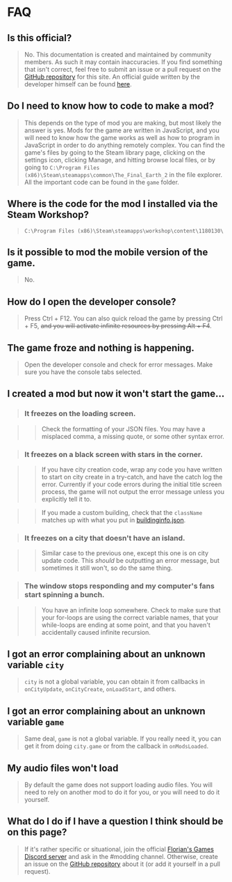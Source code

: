 # FAQ

## Is this official?

> No. This documentation is created and maintained by community members. As such it may contain inaccuracies. If you find something that isn't correct, feel free to submit an issue or a pull request on the [GitHub repository](https://github.com/tfe2-modding/tfe2-modding.github.io) for this site. An official guide written by the developer himself can be found [here](https://florianvanstrien.nl/TheFinalEarth2/modding.php).

## Do I need to know how to code to make a mod?

> This depends on the type of mod you are making, but most likely the answer is yes. Mods for the game are written in JavaScript, and you will need to know how the game works as well as how to program in JavaScript in order to do anything remotely complex. You can find the game's files by going to the Steam library page, clicking on the settings icon, clicking Manage, and hitting browse local files, or by going to `C:\Program Files (x86)\Steam\steamapps\common\The_Final_Earth_2` in the file explorer. All the important code can be found in the `game` folder.

## Where is the code for the mod I installed via the Steam Workshop?

> `C:\Program Files (x86)\Steam\steamapps\workshop\content\1180130\`

## Is it possible to mod the mobile version of the game.

> No.

## How do I open the developer console?

> Press Ctrl + F12. You can also quick reload the game by pressing Ctrl + F5, ~~and you will activate infinite resources by pressing Alt + F4~~.

## The game froze and nothing is happening.

> Open the developer console and check for error messages. Make sure you have the console tabs selected.

## I created a mod but now it won't start the game...

> ### It freezes on the loading screen.

>> Check the formatting of your JSON files. You may have a misplaced comma, a missing quote, or some other syntax error.

> ### It freezes on a black screen with stars in the corner.

>> If you have city creation code, wrap any code you have written to start on city create in a try-catch, and have the catch log the error. Currently if your code errors during the initial title screen process, the game will not output the error message unless you explicitly tell it to.

>> If you made a custom building, check that the `className` matches up with what you put in [buildinginfo.json](DataFiles/buildinginfo.json.html).

> ### It freezes on a city that doesn't have an island.

>> Similar case to the previous one, except this one is on city update code. This *should* be outputting an error message, but sometimes it still won't, so do the same thing.

> ### The window stops responding and my computer's fans start spinning a bunch.

>> You have an infinite loop somewhere. Check to make sure that your for-loops are using the correct variable names, that your while-loops are ending at some point, and that you haven't accidentally caused infinite recursion.

## I got an error complaining about an unknown variable `city`

> `city` is not a global variable, you can obtain it from callbacks in `onCityUpdate`, `onCityCreate`, `onLoadStart`, and others.

## I got an error complaining about an unknown variable `game`

> Same deal, `game` is not a global variable. If you really need it, you can get it from doing `city.game` or from the callback in `onModsLoaded`.

## My audio files won't load

> By default the game does not support loading audio files. You will need to rely on another mod to do it for you, or you will need to do it yourself.

## What do I do if I have a question I think should be on this page?

> If it's rather specific or situational, join the official [Florian's Games Discord server](https://discord.gg/r4H25JM) and ask in the #modding channel. Otherwise, create an issue on the [GitHub repository](https://github.com/tfe2-modding/tfe2-modding.github.io) about it (or add it yourself in a pull request).